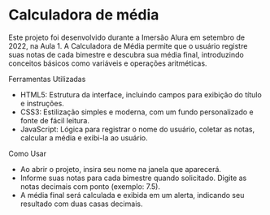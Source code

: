 # Calculadora de média

Este projeto foi desenvolvido durante a Imersão Alura em setembro de 2022, na Aula 1. A Calculadora de Média permite que o usuário registre suas notas de cada bimestre e descubra sua média final, introduzindo conceitos básicos como variáveis e operações aritméticas.

Ferramentas Utilizadas

- HTML5: Estrutura da interface, incluindo campos para exibição do título e instruções.
- CSS3: Estilização simples e moderna, com um fundo personalizado e fonte de fácil leitura.
- JavaScript: Lógica para registrar o nome do usuário, coletar as notas, calcular a média e exibi-la ao usuário.

Como Usar

- Ao abrir o projeto, insira seu nome na janela que aparecerá.
- Informe suas notas para cada bimestre quando solicitado. Digite as notas decimais com ponto (exemplo: 7.5).
- A média final será calculada e exibida em um alerta, indicando seu resultado com duas casas decimais.
